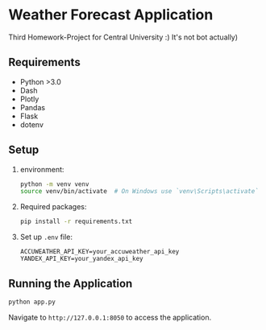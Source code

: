 # Weather Forecast Application
Third Homework-Project for Central University :)
It's not bot actually)

## Requirements
- Python >3.0
- Dash
- Plotly
- Pandas
- Flask
- dotenv

## Setup
1. environment:
   ```bash
   python -m venv venv
   source venv/bin/activate  # On Windows use `venv\Scripts\activate`
   ```
2. Required packages:
   ```bash
   pip install -r requirements.txt
   ```
3. Set up `.env` file:
   ```
   ACCUWEATHER_API_KEY=your_accuweather_api_key
   YANDEX_API_KEY=your_yandex_api_key
   ```

## Running the Application
```bash
python app.py
```
Navigate to `http://127.0.0.1:8050` to access the application.
